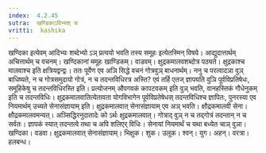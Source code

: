 ```yaml
---
index:  4.2.45
sutra:  खण्डिकाऽदिभ्यश् च
vritti:  kashika 
---
```


खण्दिका इत्येवम् आदिभ्यः शब्देभ्यो ऽञ् प्रत्ययो भवति तस्य समूहः इत्येतस्मिन् विषये। आद्युदात्तार्थम् अचित्तार्थम् च वचनम्। खण्दिकानां ममूहः खाण्डिकम्। वाडवम्। क्षुद्रकमालवशब्दोत्र पठ्यते। क्षुद्रकाश्च मालवाश्च इति क्षत्रियद्वन्द्वः। ततः पूर्वेण एव अञि सिद्धे वचनं गोत्रवुञ् बाधनार्थम्। ननु च परत्वादञा वुञ् बाधिष्यते, न च गोत्रसमुदायो गोत्रं, न च तदन्तविधिरत्र अस्ति? एवं तर्हि एतज् ज्ञापयति वुञि पूर्वविप्रतिषेधः, समूहिकेषु च तदन्तविधिरस्ति इति। प्रत्योजनम् औपगवकं कापटवकम् इति वुञ् भवति, वानहस्तिकं गौधेनुकम् इति च तदन्तविधिः। क्षुद्रकमालवातित्येतावता योगविभागेन पूर्वविप्रतेषेधस् तदन्तविधिश्च ज्ञापितः, पुनरस्या एव नियमार्थम् उच्यते सेनासंज्ञायाम् इति। क्षुद्रकमालवात् सेनासंज्ञायाम् एव अञ् भवति। क्षौद्रकमालवी सेना। क्षौद्रकमालवमन्यत्। अञ्सिद्धिरनुदातादेः को ऽर्थः क्षुद्रकमालवात्। गोत्राद् वुञ् न च तद्गोत्रं तदन्तान् न च सर्वतः। ज्ञापकं स्यात् तदन्तत्वे तथा च अपि शलिएर् विधिः। सेनायां नियमार्थं च यथा बध्येत चाञ् वुञा। खण्दिका। वडवा। क्षुद्रकमालवात् सेनासंज्ञायाम्। भिक्षुक। शुक। उलूक। श्वन्। युग। अहन्। वरत्रा। हलबन्ध।

